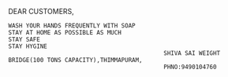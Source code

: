 DEAR CUSTOMERS,

    WASH YOUR HANDS FREQUENTLY WITH SOAP
    STAY AT HOME AS POSSIBLE AS MUCH
    STAY SAFE
    STAY HYGINE
                                                SHIVA SAI WEIGHT BRIDGE(100 TONS CAPACITY),THIMMAPURAM,
                                                PHNO:9490104760
                                                
